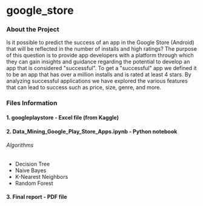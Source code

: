 # google_store

### About the Project

Is it possible to predict the success of an app in the Google Store (Android) that will be reflected in the number of installs and high ratings?
The purpose of this question is to provide app developers with a platform through which they can gain insights and guidance regarding the potential to develop an app that is considered "successful".
To get a "successful" app we defined it to be an app that has over a million installs and is rated at least 4 stars.
By analyzing successful applications we have explored the various features that can lead to success such as price, size, genre, and more.

### Files Information
#### 1. googleplaystore - Excel file (from Kaggle) 
#### 2. Data_Mining_Google_Play_Store_Apps.ipynb - Python notebook
###### Algorithms
* Decision Tree
* Naive Bayes
* K-Nearest Neighbors
* Random Forest
#### 3. Final report - PDF file
